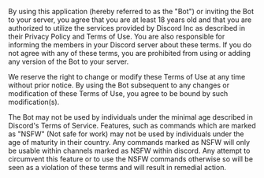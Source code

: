 By using this application (hereby referred to as the "Bot") or inviting the Bot to your server, you agree that you are at least 18 years old and that you are authorized to utilize the services provided by Discord Inc as described in their Privacy Policy and Terms of Use. You are also responsible for informing the members in your Discord server about these terms. If you do not agree with any of these terms, you are prohibited from using or adding any version of the Bot to your server.

We reserve the right to change or modify these Terms of Use at any time without prior notice. By using the Bot subsequent to any changes or modification of these Terms of Use, you agree to be bound by such modification(s).

The Bot may not be used by individuals under the minimal age described in Discord's Terms of Service. Features, such as commands which are marked as "NSFW" (Not safe for work) may not be used by individuals under the age of maturity in their country. Any commands marked as NSFW will only be usable within channels marked as NSFW within discord. Any attempt to circumvent this feature or to use the NSFW commands otherwise so will be seen as a violation of these terms and will result in remedial action.
